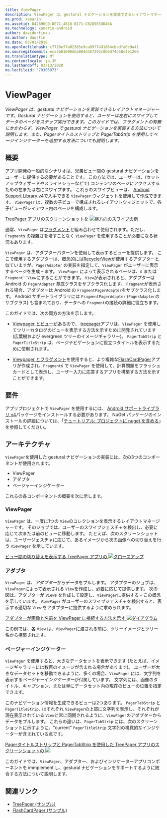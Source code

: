 ```yaml
---
title: ViewPager
description: ViewPager は、gestural ナビゲーションを実装できるレイアウトマネージャーです。 Gestural ナビゲーションを使用すると、ユーザーは左右にスワイプしてデータのページをステップ実行できます。 このガイドでは、フラグメントの有無にかかわらず、ViewPager で gestural ナビゲーションを実装する方法について説明します。 また、Pagerタイトルストリップと PagerTabStrip を使用してページインジケーターを追加する方法についても説明します。
ms.prod: xamarin
ms.assetid: D42896C0-DE7C-4818-B171-CB2D5E5DD46A
ms.technology: xamarin-android
author: davidortinau
ms.author: daortin
ms.date: 03/01/2018
ms.openlocfilehash: c7718ef7a02365e9ca09f7491804cbadfa0c9a41
ms.sourcegitcommit: eca3b01098dba004d367292c8b0d74b58c4e1206
ms.translationtype: MT
ms.contentlocale: ja-JP
ms.lasthandoff: 03/13/2020
ms.locfileid: "79305973"
---
```

# <a name="viewpager"></a>ViewPager

_ViewPager は、gestural ナビゲーションを実装できるレイアウトマネージャーです。Gestural ナビゲーションを使用すると、ユーザーは左右にスワイプしてデータのページをステップ実行できます。このガイドでは、フラグメントの有無にかかわらず、ViewPager で gestural ナビゲーションを実装する方法について説明します。また、Pagerタイトルストリップと PagerTabStrip を使用してページインジケーターを追加する方法についても説明します。_

## <a name="overview"></a>概要

アプリ開発の一般的なシナリオは、兄弟ビュー間の gestural ナビゲーションをユーザーに提供する必要があることです。 この方法では、ユーザーは、(セットアップウィザードやスライドショーなどで) コンテンツのページにアクセスするための左または右にスワイプます。 これらのスワイプビューは、 [Android Support Library v4](https://www.nuget.org/packages/Xamarin.Android.Support.v4/)で入手できる `ViewPager` ウィジェットを使用して作成できます。 `ViewPager` は、複数の子ビューで構成されるレイアウトウィジェットで、各子ビューがレイアウト内のページを構成します。 

[TreePager アプリのスクリーンショットを ![横方向のスワイプの例](images/01-intro-sml.png)](images/01-intro.png#lightbox)

通常、`ViewPager` は[フラグメント](~/android/platform/fragments/index.md)と組み合わせて使用されます。ただし、`Fragment`s の複雑さを増すことなく `ViewPager` を使用することが必要になる状況もあります。

`ViewPager` は、アダプターパターンを使用して表示するビューを提供します。 ここで使用するアダプターは、概念的には[RecyclerView](~/android/user-interface/layouts/recycler-view/index.md)が使用するアダプターと似ていますが、`PagerAdapter` の実装を指定して、`ViewPager` がユーザーに表示するページを生成 &ndash; ます。 `ViewPager` によって表示されるページは、s または `Fragment``View`にすることができます。 `View`が表示されると、アダプターは Android の `PagerAdapter` 基底クラスをサブクラス化します。 `Fragment`が表示される場合、アダプターは Android の `FragmentPagerAdapter`をサブクラス化します。 Android サポートライブラリには `FragmentPagerAdapter` (`PagerAdapter`のサブクラス) も含まれており、データへの `Fragment`の接続の詳細に役立ちます。 

このガイドでは、次の両方の方法を示します。 

- [Viewpager とビューが](~/android/user-interface/controls/view-pager/viewpager-and-views.md)あるので、 [treepager](https://docs.microsoft.com/samples/xamarin/monodroid-samples/userinterface-treepager)アプリは、`ViewPager` を使用してツリーカタログのビューを表示する方法を示すために開発されています (広葉樹および evergreen ツリーのイメージギャラリー)。 
    `PagerTabStrip` と `PagerTitleStrip` は、ページナビゲーションに役立つタイトルを表示するために使用されます。

- [Viewpager とフラグメント](~/android/user-interface/controls/view-pager/viewpager-and-fragments.md)を使用すると、より複雑な[FlashCardPager](https://docs.microsoft.com/samples/xamarin/monodroid-samples/userinterface-flashcardpager)アプリが作成され、`Fragment`s で `ViewPager` を使用して、計算問題をフラッシュカードとして表示し、ユーザー入力に応答するアプリを構築する方法を示すことができます。 

## <a name="requirements"></a>要件

アプリプロジェクトで `ViewPager` を使用するには、 [Android サポートライブラリ v4](https://www.nuget.org/packages/Xamarin.Android.Support.v4/)パッケージをインストールする必要があります。 NuGet パッケージのインストールの詳細については、「[チュートリアル: プロジェクトに nuget を含める](https://docs.microsoft.com/visualstudio/mac/nuget-walkthrough)」を参照してください。 

## <a name="architecture"></a>アーキテクチャ

`ViewPager`を使用した gestural ナビゲーションの実装には、次の3つのコンポーネントが使用されます。

- ViewPager
- アダプタ
- ページャーインジケーター

これらの各コンポーネントの概要を次に示します。

### <a name="viewpager"></a>ViewPager

`ViewPager` は、一度に1つの `View`のコレクションを表示するレイアウトマネージャーです。 そのジョブでは、ユーザーのスワイプジェスチャを検出し、必要に応じて次または前のビューに移動します。 たとえば、次のスクリーンショットは、ユーザージェスチャに応じて、あるイメージから次の画像への切り替えを行う `ViewPager` を示しています。 

[ビュー間の切り替えを表示する TreePager アプリの ![クローズアップ](images/02-transition-sml.png)](images/02-transition.png#lightbox)

### <a name="adapter"></a>アダプタ

`ViewPager` は、*アダプター*からデータをプルします。 アダプターのジョブは、`ViewPager`によって表示される `View`を作成し、必要に応じて提供します。 次の図は、アダプターが `View`s を作成して設定し、`ViewPager`に提供する &ndash; この概念を示しています。 `ViewPager` がユーザーのスワイプジェスチャを検出すると、表示する適切な `View` をアダプターに提供するように求められます。 

[アダプターが画像と名前を ViewPager に接続する方法を示す ![ダイアグラム](images/03-adapter-sml.png)](images/03-adapter.png#lightbox)

この例では、各 `View` は、`ViewPager`に渡される前に、ツリーイメージとツリー名から構築されます。 

### <a name="pager-indicator"></a>ページャーインジケーター

`ViewPager` を使用すると、大きなデータセットを表示できます (たとえば、イメージギャラリーには数百のイメージが含まれる場合があります)。 ユーザーが大きなデータセットを移動できるように、多くの場合、`ViewPager` には、文字列を表示する*ページャーインジケーター*が付属しています。 文字列には、画像のタイトル、キャプション、または単にデータセット内の現在のビューの位置を指定できます。 

このナビゲーション情報を生成できるビューは2つあります。 `PagerTabStrip` と `PagerTitleStrip.` はそれぞれ `ViewPager`の上部に文字列を表示し、それぞれが現在表示されている `View`と常に同期されるように、`ViewPager`のアダプターからデータをプルします。 これらの違いは、`PagerTabStrip` には、次のスクリーンショットに示すように、"current" `PagerTitleStrip` 文字列の視覚的なインジケーターが含まれている点です。 

[Pagerタイトルストリップと PagerTabStrip を使用した TreePager アプリのスクリーンショットの ![](images/04-comparison-sml.png)](images/04-comparison.png#lightbox)

このガイドでは、`ViewPager`、アダプター、およびインジケーターアプリコンポーネントを immplement し、gestural ナビゲーションをサポートするように統合する方法について説明します。 

## <a name="related-links"></a>関連リンク

- [TreePager (サンプル)](https://docs.microsoft.com/samples/xamarin/monodroid-samples/userinterface-treepager)
- [FlashCardPager (サンプル)](https://docs.microsoft.com/samples/xamarin/monodroid-samples/userinterface-flashcardpager)
